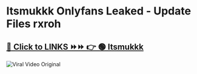 
 # Itsmukkk Onlyfans Leaked - Update Files rxroh

## <h2><a href="https://clipsfans.com/Itsmukkk&ref=git">🔗 Click to LINKS ⏩⏩ 👉 🟢 Itsmukkk </a></h2>

<a href="https://clipsfans.com/Itsmukkk&ref=git" rel="nofollow" data-target="animated-image.originalLink"><img src="https://i.ibb.co.com/xMMVF88/686577567.gif" alt="Viral Video Original" style="max-width: 100%; display: inline-block;" data-target="animated-image.originalImage"></a>

